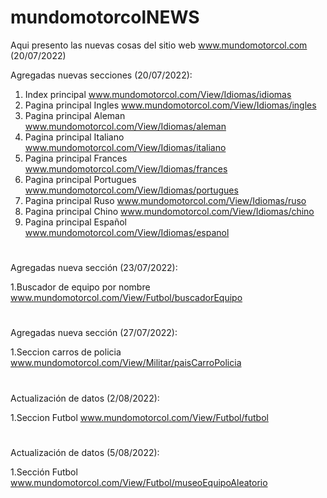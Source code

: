 # mundomotorcolNEWS
Aqui presento las nuevas cosas del sitio web www.mundomotorcol.com (20/07/2022)


Agregadas nuevas secciones (20/07/2022):

1. Index principal www.mundomotorcol.com/View/Idiomas/idiomas
2. Pagina principal Ingles www.mundomotorcol.com/View/Idiomas/ingles
3. Pagina principal Aleman www.mundomotorcol.com/View/Idiomas/aleman
4. Pagina principal Italiano www.mundomotorcol.com/View/Idiomas/italiano
5. Pagina principal Frances www.mundomotorcol.com/View/Idiomas/frances
6. Pagina principal Portugues www.mundomotorcol.com/View/Idiomas/portugues
7. Pagina principal Ruso www.mundomotorcol.com/View/Idiomas/ruso
8. Pagina principal Chino www.mundomotorcol.com/View/Idiomas/chino
9. Pagina principal Español www.mundomotorcol.com/View/Idiomas/espanol

#

Agregadas nueva sección (23/07/2022):

1.Buscador de equipo por nombre  www.mundomotorcol.com/View/Futbol/buscadorEquipo

# 

Agregadas nueva sección (27/07/2022):

1.Seccion carros de policia  www.mundomotorcol.com/View/Militar/paisCarroPolicia


#

Actualización de datos (2/08/2022):

1.Seccion Futbol   www.mundomotorcol.com/View/Futbol/futbol

#

Actualización de datos (5/08/2022):

1.Sección Futbol   www.mundomotorcol.com/View/Futbol/museoEquipoAleatorio




#




